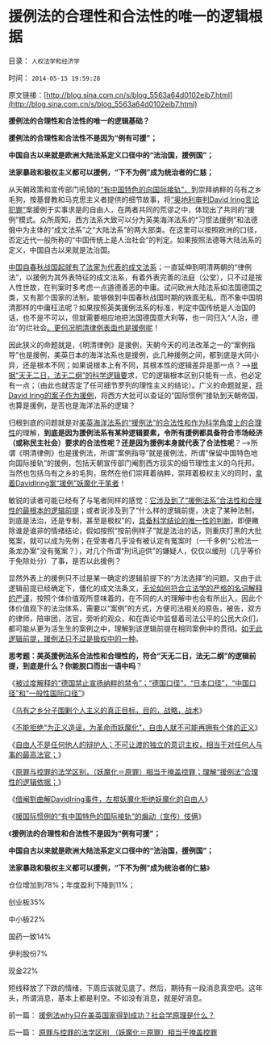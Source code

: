 # 援例法的合理性和合法性的唯一的逻辑根据

目录： `人权法学和经济学` 

时间： `2014-05-15 19:59:28` 

原文链接：[http://blog.sina.com.cn/s/blog_5563a64d0102eib7.html](http://blog.sina.com.cn/s/blog_5563a64d0102eib7.html)

**援例法的合理性和合法性的唯一的逻辑基础？**

**援例法的合理性和合法性不是因为“例有可援”；**

**中国自古以来就是欧洲大陆法系定义口径中的“法治国，援例国”；**

**法家暴政和极权主义都可以援例，“下不为例”成为统治者的仁慈；**

从天朝政策和宣传部门吼恸的[“有中国特色的向国际接轨”，](../../../2013/11/19/中国特色对国际惯例的偷换概念的接轨的简单列举.md)到崇拜纳粹的乌有之乡毛狗，按基督教和马克思主义者提供的细节故事，将[“奥地利审判David
Iring言论犯罪”](../../../2014/5/13/借阉割曲解DavidIring细节，纳粹左棍妖魔化实事求是的自由人.md)案援例于实事求是的自由人，在两者共同的荒谬之中，体现出了共同的“援例”模式。众所周知，西方法系大致可以分为英美海洋法系的“习惯法援例”和法德俄中为主体的“成文法系”之“大陆法系”的两大部类。在这里可以按照欧洲的口径，否定近代一般所称的“中国传统上是人治社会”的判定。如果按照法德等大陆法系的定义，中国自古以来就是法治国。

[中国自春秋战国起就有了法家为代表的成文法系](../../../2013/7/15/法治社会根本没有“违法”概念.md)；一直延伸到明清两朝的“律例法”，以援例为其外表特征的成文法系，有着外表完善的法庭（公堂），只不过是按人性世故，在判案时多考虑一点道德善恶的中庸。试问欧洲大陆法系如法国德国之类，又有那个国家的法制，能够做到中国春秋战国时期的铁面无私，而不象中国明清那样的中庸枉法呢？如果按照英美援例法系的标准，判定中国传统是人治国的话，也不是不可以，但就需要相应地把法国德国意大利等，也一同归入“人治，德治”的烂社会[。更何况明清律例表面也是援例呢](../../../2013/11/27/李天一案还没有出现司法腐败！中国司法体制是最大的赢家.md)！

因此狭义的命题就是，《明清律例》是援例，天朝今天的司法改革之一的“案例指导”也是援例，美英日本的海洋法系也是援例，此几种援例之间，都到底是大同小异，还是根本不同；如果说根本上有不同，其根本性的逻辑差异是那一点？——>[根据“天无二日，法无二纲”的科学逻辑要](../../../2010/6/11/“天无二日，法无二纲”单一断言规则.md)求，它的逻辑根本区别只能有一点，也必定有一点；（由此也就否定了任可细节罗列的理性主义的结论）。广义的命题就是，[将David
Iring的案子作为援例](../../../2014/5/14/援国际惯例的“有中国特色的国际接轨”的煽动伎俩.md)，将西方大批可以查证的“国际惯例”接轨到天朝帝国，也算是援例，是否也是海洋法系的逻辑？

归根到底的问题就是对[美英海洋法系的“援例法”的合法性和作为科学角度上的合理性](../../../2013/9/30/“其他”特色的口袋罪的非法性，成文法的缺陷，援例法的科学性.md)的理解，**到底是因为援例法系有某种逻辑要素，令所有援例都具备符合市场经济（或称民主社会）要求的合法性呢？还是因为援例本身就代表了合法性呢**？——>所谓《明清律例》也是援例法，所谓“案例指导”就是援例法，所谓“保留中国特色地向国际接轨”的援例，包括天朝宣传部门阉割西方现实的细节理性主义的乌托邦，当然也包括乌有之乡的毛狗，居然在他们崇拜着纳粹，崇拜着极权主义的同时，[拿着DavidIring案“援例”妖魔化于笔者](../../../2014/5/13/借阉割曲解DavidIring细节，纳粹左棍妖魔化实事求是的自由人.md)！

敏锐的读者可能已经有了与笔者同样的感觉：[它涉及到了“援例法系”合法性和合理性的最根本的逻辑前提](../../../2012/4/2/罗马法中的东方特色和现代援例法.md)；或者说涉及到了“什么样的逻辑前提，决定了某种法制，到底是法治，还是专制，甚至是极权”的，[具备科学结论的唯一性的判断](../../../2010/6/11/“天无二日，法无二纲”波普尔法则的弱点.md)。即便撇除谁是谁非的情绪结论，假如按照“按前例样子”就是法治的话，则重庆打黑的大批冤案，就可以成为先例；在受害者几乎没有被认定有冤案时（一千多例“公检法一条龙办案”没有冤案？），对几个所谓“刑讯迫供”的嫌疑人，仅仅以缓刑（几乎等价于免除处分）了事，是否以此援例？

显然外表上的援例只不过是某一确定的逻辑前提下的“方法选择”的问题。又由于此逻辑前提已经确定下，僵化的成文法条文，[无论如何符合立法学的严格的名词解释的严谨](../../../2013/11/7/美国的语文课和“立法学”中的语文技术和逻辑常识.md)，按照个体价值观所意味着的，在不同的人的理解中也会有所出入，因此个体价值观下的法治体系，需要以“案例”的方式，方便司法相关的原告，被告，双方的律师，陪审团，法官，旁听的观众，和在舆论中监督着司法公平的公民大众们，都可能从更为活生生的案例之中，理解到该逻辑前提在相同案例中的贯彻。[如无此逻辑前提，援例法只不过是极权中的一种](../../../2013/3/25/冤案清理和涉嫌逼供讯者，各自独立的“疑罪从无”.md)。

**思考题：美英援例法系合法性和合理性的，符合“天无二日，法无二纲”的逻辑前提，到底是什么？你能脱口而出一语中吗**？

《[被过度解释的“德国禁止宣扬纳粹的禁令”；“德国口径”，“日本口径”，“中国口径”和“一般性国际口径”](../../../2014/5/8/被过度解释的“德国禁止宣扬纳粹”，历史口径的国际惯例和中国特色.md)》

《[乌有之乡分子围剿个人主义的真正目标，目的，战略，战术](http://blog.sina.com.cn/u/3996685070)》

《[不能拒绝“为正义造谣，为革命而妖魔化”，自由人就不可能再拥有个体的正义](../../../2014/5/10/实事求是的自由人，必定会被标准答案围剿和妖魔化.md)》

《[自由人不是任何他人的辩护人；不可让渡的独立的意识主权，相当于对任何人与事的最高法官；](../../../2014/5/11/自由人如果不能拒绝妖魔化，自已就将随之被妖魔化.md)》

《[原罪与控罪的法学区别，（妖魔化＝原罪）相当于掩盖控罪；理解“援例法”合理性的逻辑依据；](../../../2014/5/12/原罪与控罪的法学区别,（妖魔化＝原罪）相当于掩盖控罪.md)》

《[借阉割曲解DavidIring事件，左棍妖魔化拒绝妖魔化的自由人](../../../2014/5/13/借阉割曲解DavidIring细节，纳粹左棍妖魔化实事求是的自由人.md)》

《[援国际惯例的“有中国特色的国际接轨”的煽动（宣传）伎俩](../../../2014/5/14/援国际惯例的“有中国特色的国际接轨”的煽动伎俩.md)》

《**援例法的合理性和合法性不是因为“例有可援”；**

**中国自古以来就是欧洲大陆法系定义口径中的“法治国，援例国”；**

**法家暴政和极权主义都可以援例，“下不为例”成为统治者的仁慈**》

仓位增加到78%；年度盈利下降到11%；

创业板35%

中小板22%

国药一致14%

伊利股份7%

现金22%

短线释放了下跌的情绪，下周应该就见底了。然后，期待有一段消息真空吧。这年头，所谓消息，基本上都是利空。不如没有消息，就是好消息。

前一篇： [援例法why只在美英国家得到成功？社会学原理是什么？](../../../2014/5/16/援例法why只在美英国家得到成功？社会学原理是什么？.md)

后一篇： [原罪与控罪的法学区别,（妖魔化＝原罪）相当于掩盖控罪](../../../2014/5/12/原罪与控罪的法学区别,（妖魔化＝原罪）相当于掩盖控罪.md)

